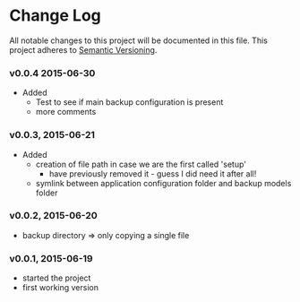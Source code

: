# Change Log
All notable changes to this project will be documented in this file.
This project adheres to [Semantic Versioning](http://semver.org/).

### v0.0.4  2015-06-30
- Added
  - Test to see if main backup configuration is present
  - more comments

### v0.0.3, 2015-06-21
- Added
  - creation of file path in case we are the first called 'setup'
    - have previously removed it - guess I did need it after all!
  - symlink between application configuration folder and backup models folder

### v0.0.2, 2015-06-20
- backup directory => only copying a single file

### v0.0.1, 2015-06-19
- started the project
- first working version
